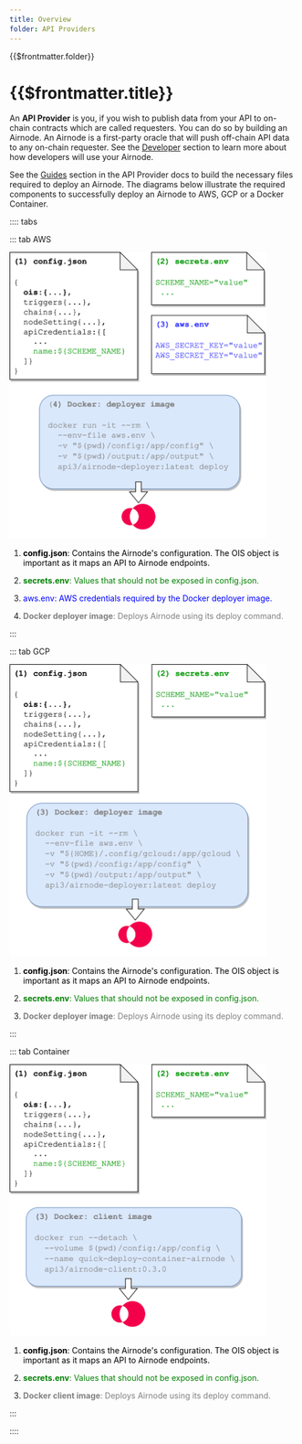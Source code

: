 ```yaml
---
title: Overview
folder: API Providers
---
```


<TitleSpan>{{$frontmatter.folder}}</TitleSpan>

# {{$frontmatter.title}}

<VersionWarning/>

An **API Provider** is you, if you wish to publish data from your API to
on-chain contracts which are called requesters. You can do so by building an
Airnode. An Airnode is a first-party oracle that will push off-chain API data to
any on-chain requester. See the [Developer](../grp-developers/) section to learn
more about how developers will use your Airnode.

See the [Guides](guides/build-an-airnode/) section in the API Provider docs to
build the necessary files required to deploy an Airnode. The diagrams below
illustrate the required components to successfully deploy an Airnode to AWS, GCP
or a Docker Container.

:::: tabs

::: tab AWS

<img src="../assets/images/api-provider-overview-aws.png" width="450px;">

1. <p class="diagram-line" style="color:black;"><b>config.json</b>: Contains the Airnode's configuration. The OIS object is important as it maps an API to Airnode endpoints.</p>
2. <p class="diagram-line" style="color:green;margin-top:10px;"><b>secrets.env</b>: Values that should not be exposed in config.json.</p>
3. <p class="diagram-line" style="color:blue;margin-top:10px;">aws.env: AWS credentials required by the Docker deployer image.</p>
4. <p class="diagram-line" style="color:gray;margin-top:10px;"><b>Docker deployer image</b>: Deploys Airnode using its deploy command.</p>

:::

::: tab GCP

<img src="../assets/images/api-provider-overview-gcp.png" width="450px;">

1. <p class="diagram-line" style="color:black;"><b>config.json</b>: Contains the Airnode's configuration. The OIS object is important as it maps an API to Airnode endpoints.</p>
2. <p class="diagram-line" style="color:green;margin-top:10px;"><b>secrets.env</b>: Values that should not be exposed in config.json.</p>
3. <p class="diagram-line" style="color:gray;margin-top:10px;"><b>Docker deployer image</b>: Deploys Airnode using its deploy command.</p>

:::

::: tab Container

<img src="../assets/images/api-provider-overview-container.png" width="450px;">

1. <p class="diagram-line" style="color:black;"><b>config.json</b>: Contains the Airnode's configuration. The OIS object is important as it maps an API to Airnode endpoints.</p>
2. <p class="diagram-line" style="color:green;margin-top:10px;"><b>secrets.env</b>: Values that should not be exposed in config.json.</p>
3. <p class="diagram-line" style="color:gray;margin-top:10px;"><b>Docker client image</b>: Deploys Airnode using its deploy command.</p>

:::

::::
